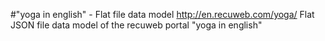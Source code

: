 #"yoga in english" - Flat file data model
http://en.recuweb.com/yoga/
Flat JSON file data model of the recuweb portal "yoga in english"

